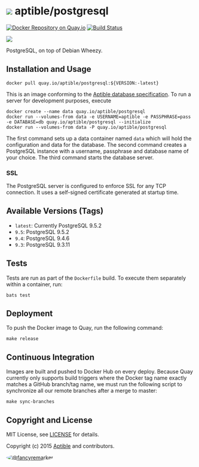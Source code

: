 # ![](https://gravatar.com/avatar/11d3bc4c3163e3d238d558d5c9d98efe?s=64) aptible/postgresql

[![Docker Repository on Quay.io](https://quay.io/repository/aptible/postgresql/status "Docker Repository on Quay.io")](https://quay.io/repository/aptible/postgresql)
[![Build Status](https://travis-ci.org/aptible/docker-postgresql.svg?branch=master)](https://travis-ci.org/aptible/docker-postgresql)

[![](http://dockeri.co/image/aptible/postgresql)](https://registry.hub.docker.com/u/aptible/postgresql/)

PostgreSQL, on top of Debian Wheezy.

## Installation and Usage

    docker pull quay.io/aptible/postgresql:${VERSION:-latest}

This is an image conforming to the [Aptible database specification](https://support.aptible.com/topics/paas/deploy-custom-database/). To run a server for development purposes, execute

    docker create --name data quay.io/aptible/postgresql
    docker run --volumes-from data -e USERNAME=aptible -e PASSPHRASE=pass -e DATABASE=db quay.io/aptible/postgresql --initialize
    docker run --volumes-from data -P quay.io/aptible/postgresql

The first command sets up a data container named `data` which will hold the configuration and data for the database. The second command creates a PostgreSQL instance with a username, passphrase and database name of your choice. The third command starts the database server.

### SSL

The PostgreSQL server is configured to enforce SSL for any TCP connection. It uses a self-signed certificate generated at startup time.

## Available Versions (Tags)

* `latest`: Currently PostgreSQL 9.5.2
* `9.5`: PostgreSQL 9.5.2
* `9.4`: PostgreSQL 9.4.6
* `9.3`: PostgreSQL 9.3.11

## Tests

Tests are run as part of the `Dockerfile` build. To execute them separately within a container, run:

    bats test

## Deployment

To push the Docker image to Quay, run the following command:

    make release

## Continuous Integration

Images are built and pushed to Docker Hub on every deploy. Because Quay currently only supports build triggers where the Docker tag name exactly matches a GitHub branch/tag name, we must run the following script to synchronize all our remote branches after a merge to master:

    make sync-branches

## Copyright and License

MIT License, see [LICENSE](LICENSE.md) for details.

Copyright (c) 2015 [Aptible](https://www.aptible.com) and contributors.

[<img src="https://s.gravatar.com/avatar/f7790b867ae619ae0496460aa28c5861?s=60" style="border-radius: 50%;" alt="@fancyremarker" />](https://github.com/fancyremarker)
